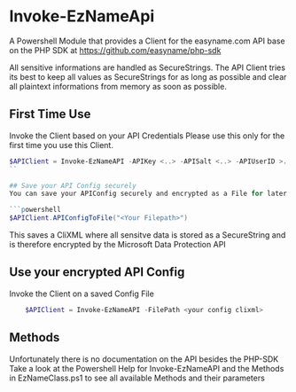 # Invoke-EzNameApi
A Powershell Module that provides a Client for the easyname.com API base on the PHP SDK
at https://github.com/easyname/php-sdk

All sensitive informations are handled as SecureStrings.
The API Client tries its best to keep all values as SecureStrings
for as long as possible and clear all plaintext informations from 
memory as soon as possible.

## First Time Use 
Invoke the Client based on your API Credentials 
Please use this only for the first time you use this Client.

```powershell   
$APIClient = Invoke-EzNameAPI -APIKey <..> -APISalt <..> -APIUserID >..> -APIUserMail <..> -APISigningSalt <..>
``

## Save your API Config securely
You can save your APIConfig securely and encrypted as a File for later use

```powershell  
$APIClient.APIConfigToFile("<Your Filepath>")
```

This saves a CliXML where all sensitve data is stored as a SecureString 
and is therefore encrypted by the Microsoft Data Protection API

## Use your encrypted API Config

Invoke the Client on a saved Config File
```powershell 
    $APIClient = Invoke-EzNameAPI -FilePath <your config clixml>
```

## Methods 

Unfortunately there is no documentation on the API besides the PHP-SDK
Take a look at the Powershell Help for Invoke-EzNameAPI and the 
Methods in EzNameClass.ps1 to see all available Methods and their parameters